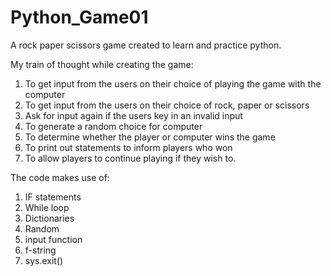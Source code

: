 # Python_Game01
A rock paper scissors game created to learn and practice python.

My train of thought while creating the game:
1) To get input from the users on their choice of playing the game with the computer
2) To get input from the users on their choice of rock, paper or scissors
3) Ask for input again if the users key in an invalid input
4) To generate a random choice for computer
5) To determine whether the player or computer wins the game
6) To print out statements to inform players who won
7) To allow players to continue playing if they wish to.
   
The code makes use of:
1) IF statements
2) While loop
3) Dictionaries
4) Random
5) input function
6) f-string
7) sys.exit()
